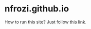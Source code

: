 nfrozi.github.io
================
How to run this site? Just follow [this link](//nfrozi.github.io).

